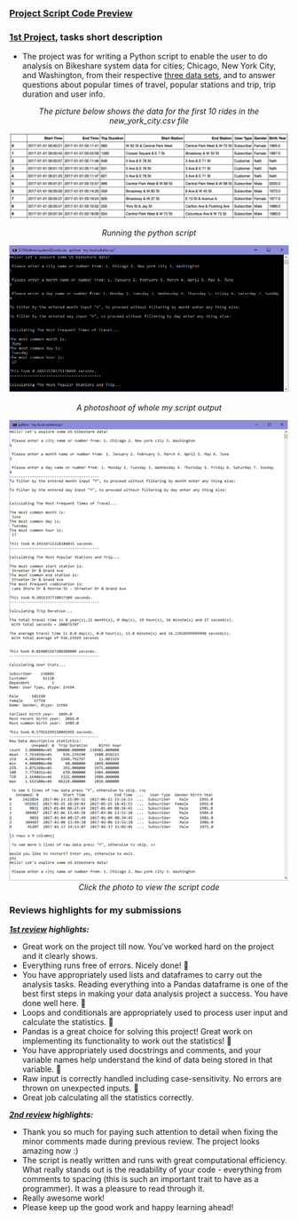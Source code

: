 ### [Project Script Code Preview](https://cutt.ly/1st-proj---Explore-US-Bikeshare-Data_Code-Preview)

### [1st Project](https://cutt.ly/1st-proj---Explore-US-Bikeshare-Data_Code-Preview), tasks short description

- The project was for writing a Python script to enable the user to do analysis on Bikeshare system data for cities; Chicago, New York City, and Washington, from their respective [three data sets](https://cutt.ly/1st-proj---Explore-US-Bikeshare-Data_XSLX-Workbooks), and to answer questions about popular times of travel, popular stations and trip, trip duration and user info.

<div align="center">

*The picture below shows the data for the first 10 rides in the new_york_city.csv file*

<img alt="Sample" width="800px" style="margin-right:20px" src="bikeshare-datasets/nyc-data.png"></div>
<div align="center">
 
*Running the python script*
 
<a title="My python script output" href="https://cutt.ly/1st-proj---Explore-US-Bikeshare-Data_Code-Preview"><img alt="Script Output Preview" width="950px" style="margin-right:20px" src="bikeshare-system.PNG"></a>
<br><br>
*A photoshoot of whole my script output*
 
<a title="My python script full output" href="https://cutt.ly/1st-proj---Explore-US-Bikeshare-Data_Code-Preview"><img alt="Full Script Output Preview" width="950px" style="margin-right:20px" src="MyFullScriptOutput_WhiteLandscape.PNG"></a>
<br>
*Click the photo to view the script code*
</div>

### Reviews highlights for my submissions
*__[1st review](https://cutt.ly/1st-proj---Explore-US-Bikeshare-Data_Review_1) highlights:__*

- Great work on the project till now. You’ve worked hard on the project and it clearly shows. 
- Everything runs free of errors. Nicely done! 🌟
- You have appropriately used lists and dataframes to carry out the analysis tasks. Reading everything into a
Pandas dataframe is one of the best first steps in making your data analysis project a success. You have
done well here. 🌟
- Loops and conditionals are appropriately used to process user input and calculate the statistics. 🌟
- Pandas is a great choice for solving this project! Great work on implementing its functionality to work out
the statistics! 🌟
- You have appropriately used docstrings and comments, and your variable names help understand the kind
of data being stored in that variable. 🌟
- Raw input is correctly handled including case-sensitivity. No errors are thrown on unexpected
inputs. 🌟
- Great job calculating all the statistics correctly.

*__[2nd review](https://cutt.ly/1st-proj---Explore-US-Bikeshare-Data_Review_2) highlights:__*

- Thank you so much for paying such attention to detail when fixing the minor comments made during previous review. The project looks
amazing now :)
- The script is neatly written and runs with great computational efficiency. What really stands out is the readability of your code -
everything from comments to spacing (this is such an important trait to have as a programmer). It was a pleasure to read through it.
- Really awesome work!
- Please keep up the good work and happy learning ahead!
 
